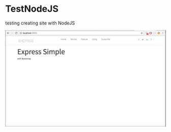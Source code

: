 # TestNodeJS
testing creating site with NodeJS


<p align="center">
  <img width="640" src="Screen1.png"/>
</p>
